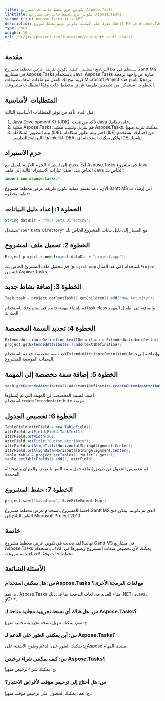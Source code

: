 ```yaml
---
title: تكوين عرض مخطط جانت في مشاريع Aspose.Tasks
linktitle: تكوين عرض مخطط جانت في مشاريع Aspose.Tasks
second_title: Aspose.Tasks جافا API
description: تعرف على كيفية تكوين عرض مخطط مشروع Gantt MS في Aspose.Tasks باستخدام Java. قم بتخصيص المشروع وتصوره في مخطط جانت خطوة بخطوة.
type: docs
weight: 10
url: /ar/java/project-configuration/configure-gantt-chart/
---
```

## مقدمة
ستتعلم في هذا البرنامج التعليمي كيفية تكوين طريقة عرض مخطط مشروع Gantt MS في مشاريع Aspose.Tasks باستخدام Java. Aspose.Tasks عبارة عن واجهة برمجة تطبيقات Java قوية تتيح لك العمل مع ملفات Microsoft Project برمجيًا. باتباع هذه الخطوات، ستتمكن من تخصيص طريقة عرض مخطط جانت وفقًا لمتطلبات مشروعك.
## المتطلبات الأساسية
قبل البدء، تأكد من توفر المتطلبات الأساسية التالية:
1. Java Development Kit (JDK): تأكد من تثبيت Java على نظامك.
2.  مكتبة Aspose.Tasks: قم بتنزيل وتثبيت مكتبة Aspose.Tasks. يمكنك تنزيله من[هنا](https://releases.aspose.com/tasks/java/).
3. بيئة التطوير المتكاملة (IDE): اختر بيئة تطوير متكاملة (IDE) من اختيارك. يستخدم هذا البرنامج التعليمي IntelliJ IDEA، ولكن يمكنك استخدام أي IDE يناسبك.
## حزم الاستيراد
أولاً، تحتاج إلى استيراد الحزم اللازمة للعمل مع Aspose.Tasks في مشروع Java الخاص بك. أضف عبارات الاستيراد التالية إلى ملف Java الخاص بك:
```java
import com.aspose.tasks.*;
```
الآن، دعنا نقسم عملية تكوين طريقة عرض مخطط مشروع Gantt MS إلى إرشادات خطوة بخطوة:
## الخطوة 1: إعداد دليل البيانات
```java
String dataDir = "Your Data Directory";
```
 يستبدل`"Your Data Directory"` مع المسار إلى دليل بيانات المشروع الخاص بك.
## الخطوة 2: تحميل ملف المشروع
```java
Project project = new Project(dataDir + "project.mpp");
```
قم بتحميل ملف المشروع الخاص بك (`project.mpp` في هذا المثال) باستخدام`Project` فئة من Aspose.Tasks.
## الخطوة 3: إضافة نشاط جديد
```java
Task task = project.getRootTask().getChildren().add("New Activity");
```
 قم بإنشاء مهمة جديدة في مشروعك باستخدام`Task` class وإضافته إلى أطفال المهمة الجذرية.
## الخطوة 4: تحديد السمة المخصصة
```java
ExtendedAttributeDefinition text1Definition = ExtendedAttributeDefinition.createTaskDefinition(ExtendedAttributeTask.Text1, null);
project.getExtendedAttributes().add(text1Definition);
```
 حدد سمة مخصصة جديدة باستخدام`ExtendedAttributeDefinition`class وإضافته إلى السمات الموسعة للمشروع.
## الخطوة 5: إضافة سمة مخصصة إلى المهمة
```java
task.getExtendedAttributes().add(text1Definition.createExtendedAttribute("Activity attribute"));
```
 أضف السمة المخصصة إلى المهمة التي تم إنشاؤها باستخدام`createExtendedAttribute` طريقة.
## الخطوة 6: تخصيص الجدول
```java
TableField attrField = new TableField();
attrField.setField(Field.TaskText1);
attrField.setWidth(20);
attrField.setTitle("Custom attribute");
attrField.setAlignTitle(HorizontalStringAlignment.Center);
attrField.setAlignData(HorizontalStringAlignment.Center);
Table table = project.getTables().toList().get(0);
table.getTableFields().add(3, attrField);
```
قم بتخصيص الجدول عن طريق إضافة حقل سمة النص بالعرض والعنوان والمحاذاة المحددة.
## الخطوة 7: حفظ المشروع
```java
project.save("saved.mpp", SaveFileFormat.Mpp);
```
احفظ المشروع باستخدام عرض مخطط مشروع Gantt MS الذي تم تكوينه. يمكن فتح الملف الناتج في Microsoft Project 2010.
## خاتمة
تهانينا! لقد نجحت في تكوين عرض مخطط مشروع Gantt MS في مشاريع Aspose.Tasks باستخدام Java. يمكنك الآن تخصيص سمات المشروع وتصورها في مخطط جانت وفقًا لاحتياجات مشروعك.
## الأسئلة الشائعة
### س: هل يمكنني استخدام Aspose.Tasks مع لغات البرمجة الأخرى؟
ج: نعم، Aspose.Tasks متاح للعديد من لغات البرمجة بما في ذلك .NET، وJava، وC++.
### س: هل هناك أي نسخة تجريبية مجانية متاحة لـ Aspose.Tasks؟
 ج: نعم، يمكنك تنزيل نسخة تجريبية مجانية من[هنا](https://releases.aspose.com/).
### س: أين يمكنني العثور على الدعم لـ Aspose.Tasks؟
ج: يمكنك العثور على الدعم وطرح الأسئلة على[Aspose.منتدى المهام](https://forum.aspose.com/c/tasks/15).
### س: كيف يمكنني شراء ترخيص Aspose.Tasks؟
 ج: يمكنك شراء ترخيص من[هنا](https://purchase.aspose.com/buy).
### س: هل أحتاج إلى ترخيص مؤقت لأغراض الاختبار؟
 ج: نعم، يمكنك الحصول على ترخيص مؤقت من[هنا](https://purchase.aspose.com/temporary-license/).